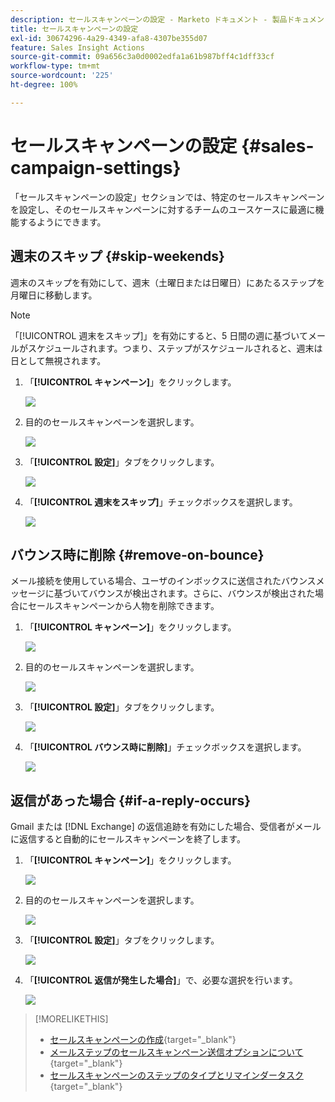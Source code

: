 ```yaml
---
description: セールスキャンペーンの設定 - Marketo ドキュメント - 製品ドキュメント
title: セールスキャンペーンの設定
exl-id: 30674296-4a29-4349-afa8-4307be355d07
feature: Sales Insight Actions
source-git-commit: 09a656c3a0d0002edfa1a61b987bff4c1dff33cf
workflow-type: tm+mt
source-wordcount: '225'
ht-degree: 100%

---
```


# セールスキャンペーンの設定 {#sales-campaign-settings}

「セールスキャンペーンの設定」セクションでは、特定のセールスキャンペーンを設定し、そのセールスキャンペーンに対するチームのユースケースに最適に機能するようにできます。

## 週末のスキップ {#skip-weekends}

週末のスキップを有効にして、週末（土曜日または日曜日）にあたるステップを月曜日に移動します。

>[!NOTE]
>
>「[!UICONTROL 週末をスキップ]」を有効にすると、5 日間の週に基づいてメールがスケジュールされます。つまり、ステップがスケジュールされると、週末は日として無視されます。

1. 「**[!UICONTROL キャンペーン]**」をクリックします。

   ![](assets/sales-campaign-settings-1.png)

1. 目的のセールスキャンペーンを選択します。

   ![](assets/sales-campaign-settings-2.png)

1. 「**[!UICONTROL 設定]**」タブをクリックします。

   ![](assets/sales-campaign-settings-3.png)

1. 「**[!UICONTROL 週末をスキップ]**」チェックボックスを選択します。

   ![](assets/sales-campaign-settings-4.png)

## バウンス時に削除 {#remove-on-bounce}

メール接続を使用している場合、ユーザのインボックスに送信されたバウンスメッセージに基づいてバウンスが検出されます。さらに、バウンスが検出された場合にセールスキャンペーンから人物を削除できます。

1. 「**[!UICONTROL キャンペーン]**」をクリックします。

   ![](assets/sales-campaign-settings-5.png)

1. 目的のセールスキャンペーンを選択します。

   ![](assets/sales-campaign-settings-6.png)

1. 「**[!UICONTROL 設定]**」タブをクリックします。

   ![](assets/sales-campaign-settings-7.png)

1. 「**[!UICONTROL バウンス時に削除]**」チェックボックスを選択します。

   ![](assets/sales-campaign-settings-8.png)

## 返信があった場合 {#if-a-reply-occurs}

Gmail または [!DNL Exchange] の返信追跡を有効にした場合、受信者がメールに返信すると自動的にセールスキャンペーンを終了します。

1. 「**[!UICONTROL キャンペーン]**」をクリックします。

   ![](assets/sales-campaign-settings-9.png)

1. 目的のセールスキャンペーンを選択します。

   ![](assets/sales-campaign-settings-10.png)

1. 「**[!UICONTROL 設定]**」タブをクリックします。

   ![](assets/sales-campaign-settings-11.png)

1. 「**[!UICONTROL 返信が発生した場合]**」で、必要な選択を行います。

   ![](assets/sales-campaign-settings-12.png)

>[!MORELIKETHIS]
>
>* [セールスキャンペーンの作成](/help/marketo/product-docs/marketo-sales-insight/actions/campaigns/create-a-sales-campaign.md){target="_blank"}
>* [メールステップのセールスキャンペーン送信オプションについて](/help/marketo/product-docs/marketo-sales-insight/actions/campaigns/understanding-sales-campaign-send-options-for-email-steps.md){target="_blank"}
>* [セールスキャンペーンのステップのタイプとリマインダータスク](/help/marketo/product-docs/marketo-sales-insight/actions/campaigns/sales-campaign-step-types-and-reminder-tasks.md){target="_blank"}

